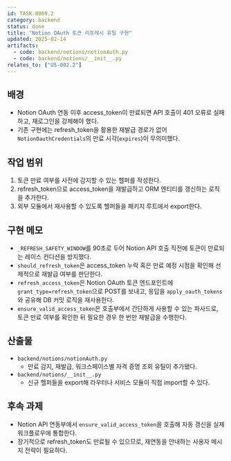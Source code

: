 ```yaml
---
id: TASK-0009.2
category: backend
status: done
title: "Notion OAuth 토큰 리프레시 유틸 구현"
updated: 2025-02-14
artifacts:
  - code: backend/notions/notionAuth.py
  - code: backend/notions/__init__.py
relates_to: ["US-002.2"]
---
```


## 배경
- Notion OAuth 연동 이후 access_token이 만료되면 API 호출이 401 오류로 실패하고, 재로그인을 강제해야 했다.
- 기존 구현에는 refresh_token을 활용한 재발급 경로가 없어 `NotionOauthCredentials`의 만료 시각(`expires`)이 무의미했다.

## 작업 범위
1. 토큰 만료 여부를 사전에 감지할 수 있는 헬퍼를 작성한다.
2. refresh_token으로 access_token을 재발급하고 ORM 엔티티를 갱신하는 로직을 추가한다.
3. 외부 모듈에서 재사용할 수 있도록 헬퍼들을 패키지 루트에서 export한다.

## 구현 메모
- `_REFRESH_SAFETY_WINDOW`를 90초로 두어 Notion API 호출 직전에 토큰이 만료되는 레이스 컨디션을 방지했다.
- `should_refresh_token`은 access_token 누락 혹은 만료 예정 시점을 확인해 선제적으로 재발급 여부를 판단한다.
- `refresh_access_token`은 Notion OAuth 토큰 엔드포인트에 `grant_type=refresh_token`으로 POST를 보내고, 응답을 `apply_oauth_tokens`와 공유해 DB 커밋 로직을 재사용한다.
- `ensure_valid_access_token`은 호출부에서 간단하게 사용할 수 있는 파사드로, 토큰 만료 여부를 확인한 뒤 필요한 경우 한 번만 재발급을 수행한다.

## 산출물
- `backend/notions/notionAuth.py`
  - 만료 감지, 재발급, 워크스페이스별 자격 증명 조회 유틸이 추가됐다.
- `backend/notions/__init__.py`
  - 신규 헬퍼들을 export해 라우터나 서비스 모듈이 직접 import할 수 있다.

## 후속 과제
- Notion API 연동부에서 `ensure_valid_access_token`을 호출해 자동 갱신을 실제 워크플로우에 통합한다.
- 장기적으로 refresh_token도 만료될 수 있으므로, 재연동을 안내하는 사용자 메시지 전략이 필요하다.